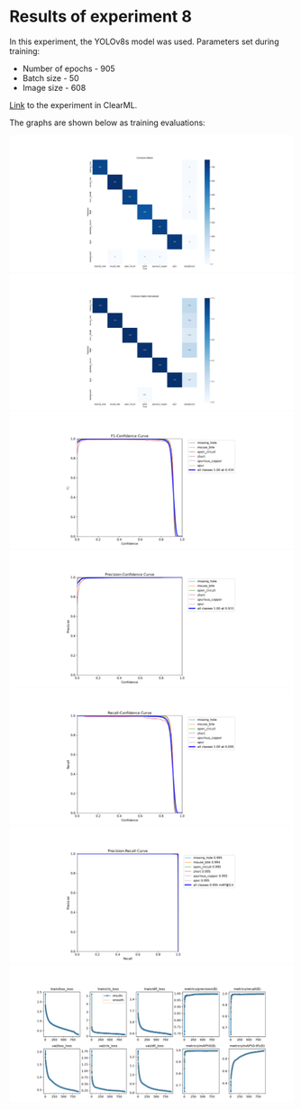 # Results of experiment 8

In this experiment, the YOLOv8s model was used.
Parameters set during training:
+ Number of epochs - 905
+ Batch size - 50
+ Image size - 608

[Link](https://app.clear.ml/projects/ad34b5d2036d44e7a0d10c6189ee8a59/experiments/5ba714bcf87b44d6a274498b846b6ab5/output/execution) to the experiment in ClearML.

The graphs are shown below as training evaluations:

![](images/confusion_matrix.png)
![](images/confusion_matrix_normalized.png)
![](images/F1_curve.png)
![](images/P_curve.png)
![](images/R_curve.png)
![](images/PR_curve.png)
![](images/results.png)
